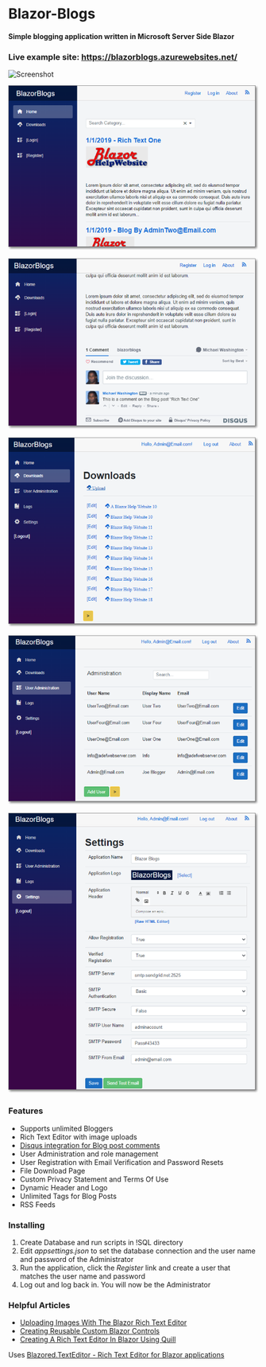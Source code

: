 # Blazor-Blogs
#### Simple blogging application written in Microsoft Server Side Blazor

### Live example site: https://blazorblogs.azurewebsites.net/

![Screenshot](Animation.gif)

![Screenshot](Screenshot001.png)

![Screenshot](Screenshot006.png)

![Screenshot](Screenshot003.png)

![Screenshot](Screenshot004.png)

![Screenshot](Screenshot005.png)

### Features

* Supports unlimited Bloggers
* Rich Text Editor with image uploads 
* [Disqus integration for Blog post comments](https://blazorblogs.azurewebsites.net/ViewBlogPost/1004)
* User Administration and role management
* User Registration with Email Verification and Password Resets
* File Download Page
* Custom Privacy Statement and Terms Of Use
* Dynamic Header and Logo
* Unlimited Tags for Blog Posts
* RSS Feeds

### Installing

1) Create Database and run scripts in !SQL directory
2) Edit *appsettings.json* to set the database connection and the user name and password of the Administrator
3) Run the application, click the *Register* link and create a user that matches the user name and password
4) Log out and log back in. You will now be the Administrator 

### Helpful Articles

* [Uploading Images With The Blazor Rich Text Editor](http://blazorhelpwebsite.com/Blog/tabid/61/EntryId/4369/Uploading-Images-With-The-Blazor-Rich-Text-Editor.aspx "BlazorHelpWebsite.com")
* [Creating Reusable Custom Blazor Controls](http://blazorhelpwebsite.com/Blog/tabid/61/EntryId/4365/Creating-Reusable-Custom-Blazor-Controls.aspx "BlazorHelpWebsite.com")
* [Creating A Rich Text Editor In Blazor Using Quill](http://blazorhelpwebsite.com/Blog/tabid/61/EntryId/4364/Creating-A-Rich-Text-Editor-In-Blazor-Using-Quill.aspx "BlazorHelpWebsite.com")

Uses [Blazored.TextEditor - Rich Text Editor for Blazor applications](https://github.com/Blazored/TextEditor "BlazorHelpWebsite.com")
